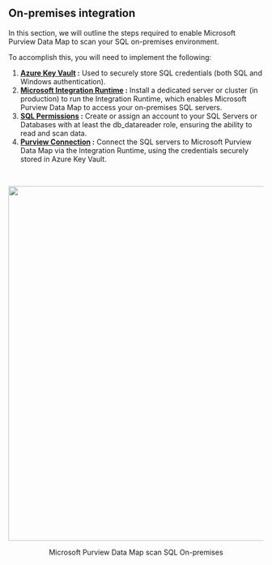 ## On-premises integration

In this section, we will outline the steps required to enable Microsoft Purview Data Map to scan your SQL on-premises environment.

To accomplish this, you will need to implement the following:
1. **[Azure Key Vault](03a%20-%20Azure%20Key%20Vault.md) :** Used to securely store SQL credentials (both SQL and Windows authentication).
2. **[Microsoft Integration Runtime](03b%20-%20IntegrationRuntime.md) :** Install a dedicated server or cluster (in production) to run the Integration Runtime, which enables Microsoft Purview Data Map to access your on-premises SQL servers.
3. **[SQL Permissions](03c%20-%20Configure%20SQL%20on-premises.md) :** Create or assign an account to your SQL Servers or Databases with at least the db_datareader role, ensuring the ability to read and scan data.
4. **[Purview Connection](03d%20-%20Add%20SQL%20On-premises%20to%20DataMap.md) :** Connect the SQL servers to Microsoft Purview Data Map via the Integration Runtime, using the credentials securely stored in Azure Key Vault.
<br>
<p align="center">
<img src="https://github.com/user-attachments/assets/aabcb862-cc68-4db1-ac14-38d05476f6c5" WIDTH="700"></p>
<p align="center">Microsoft Purview Data Map scan SQL On-premises</p>

<br>
